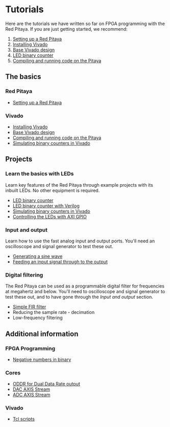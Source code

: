 # Tutorials

Here are the tutorials we have written so far on FPGA programming with the Red Pitaya. If you are just getting started, we recommend:

1. [Setting up a Red Pitaya](/Tutorials/SETUP_Connecting)
2. [Installing Vivado](/Tutorials/SETUP_InstallingVivado)
3. [Base Vivado design](/Tutorials/SETUP_BaseCode)
4. [LED binary counter](/Tutorials/PROJ_LEDCounter)
5. [Compiling and running code on the Pitaya](/Tutorials/SETUP_Compiling)

## The basics

### Red Pitaya

* [Setting up a Red Pitaya](/Tutorials/SETUP_Connecting)

### Vivado

- [Installing Vivado](/Tutorials/SETUP_InstallingVivado)
- [Base Vivado design](/Tutorials/SETUP_BaseCode)
- [Compiling and running code on the Pitaya](/Tutorials/SETUP_Compiling)
- [Simulating binary counters in Vivado](/Tutorials/PROJ_LEDSimulating)

## Projects

### Learn the basics with LEDs

Learn key features of the Red Pitaya through example projects with its inbuilt LEDs. No other equipment is required.

* [LED binary counter](/Tutorials/PROJ_LEDCounter)
* [LED binary counter with Verilog](/Tutorials/PROJ_LEDCounterVerilog)
* [Simulating binary counters in Vivado](/Tutorials/PROJ_LEDSimulating)
* [Controlling the LEDs with AXI GPIO](/Tutorials/PROJ_LEDAXI)

### Input and output

Learn how to use the fast analog input and output ports. You'll need an oscilloscope and signal generator to test these out.

* [Generating a sine wave](/Tutorials/PROJ_IOSignalGeneration)
* [Feeding an input signal through to the output](/Tutorials/PROJ_IOFeedthrough)

### Digital filtering

The Red Pitaya can be used as a programmable digital filter for frequencies at megahertz and below. You'll need to oscilloscope and signal generator to test these out, and to have gone through the *Input and output* section.

* [Simple FIR filter](/Tutorials/FILTER_SimpleFIR)
* Reducing the sample rate - decimation
* Low-frequency filtering

## Additional information

### FPGA Programming

* [Negative numbers in binary](/Tutorials/FPGA_NegativeBinary)

### Cores

* [ODDR for Dual Data Rate output](/Tutorials/CORE_ODDR)
* [DAC AXIS Stream](/Tutorials/CORE_DAC_AXIS)
* [ADC AXIS Stream](/Tutorials/CORE_ADC_AXIS)

### Vivado

- [Tcl scripts](/Tutorials/TCL_RunningTCL)
